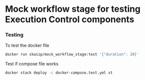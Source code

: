 # Mock workflow stage for testing Execution Control components

### Testing

To test the docker file

```bash
docker run skasip/mock_workflow_stage:test '{"duration": 20}'
```

Test if compose file works

```bash
docker stack deploy -c docker-compose.test.yml st
```
